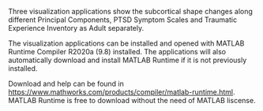 Three visualization applications show the subcortical shape changes along different Principal Components, PTSD Symptom Scales and Traumatic Experience Inventory as Adult separately.

The visualization applications can be installed and opened with MATLAB Runtime Compiler R2020a (9.8) installed. The applications will also automatically download and install MATLAB Runtime if it is not previously installed.

Download and help can be found in https://www.mathworks.com/products/compiler/matlab-runtime.html. MATLAB Runtime is free to download without the need of MATLAB liscense.

